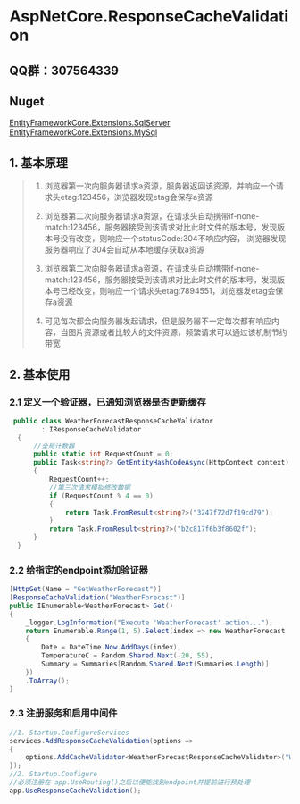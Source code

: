 # AspNetCore.ResponseCacheValidation


## QQ群：307564339

## Nuget
[EntityFrameworkCore.Extensions.SqlServer](SqlServer)
[EntityFrameworkCore.Extensions.MySql](MySql)

## 1. 基本原理

> 1. 浏览器第一次向服务器请求a资源，服务器返回该资源，并响应一个请求头etag:123456，浏览器发现etag会保存a资源
>
> 2. 浏览器第二次向服务器请求a资源，在请求头自动携带if-none-match:123456，服务器接受到该请求对比此时文件的版本号，发现版本号没有改变，则响应一个statusCode:304不响应内容，
    浏览器发现服务器响应了304会自动从本地缓存获取a资源
>   
> 3. 浏览器第二次向服务器请求a资源，在请求头自动携带if-none-match:123456，服务器接受到该请求对比此时文件的版本号，发现版本号已经改变，则响应一个请求头etag:7894551，浏览器发etag会保存a资源
>
> 4. 可见每次都会向服务器发起请求，但是服务器不一定每次都有响应内容，当图片资源或者比较大的文件资源，频繁请求可以通过该机制节约带宽


## 2. 基本使用

### 2.1 定义一个验证器，已通知浏览器是否更新缓存

``` C#
 public class WeatherForecastResponseCacheValidator
        : IResponseCacheValidator
  {
      //全局计数器
      public static int RequestCount = 0;
      public Task<string?> GetEntityHashCodeAsync(HttpContext context)
      {
          RequestCount++;
          //第三次请求模拟修改数据
          if (RequestCount % 4 == 0)
          {
              return Task.FromResult<string?>("3247f72d7f19cd79");
          }
          return Task.FromResult<string?>("b2c817f6b3f8602f");
      }
  }
```
### 2.2 给指定的endpoint添加验证器

``` C#
[HttpGet(Name = "GetWeatherForecast")]
[ResponseCacheValidation("WeatherForecast")]
public IEnumerable<WeatherForecast> Get()
{
    _logger.LogInformation("Execute 'WeatherForecast' action...");
    return Enumerable.Range(1, 5).Select(index => new WeatherForecast
    {
        Date = DateTime.Now.AddDays(index),
        TemperatureC = Random.Shared.Next(-20, 55),
        Summary = Summaries[Random.Shared.Next(Summaries.Length)]
    })
    .ToArray();
}
```

### 2.3 注册服务和启用中间件

``` C#
//1. Startup.ConfigureServices
services.AddResponseCacheValidation(options => 
{
    options.AddCacheValidator<WeatherForecastResponseCacheValidator>("WeatherForecast");
});
//2. Startup.Configure
//必须注册在 app.UseRouting()之后以便能找到endpoint并提前进行预处理
app.UseResponseCacheValidation();
```
